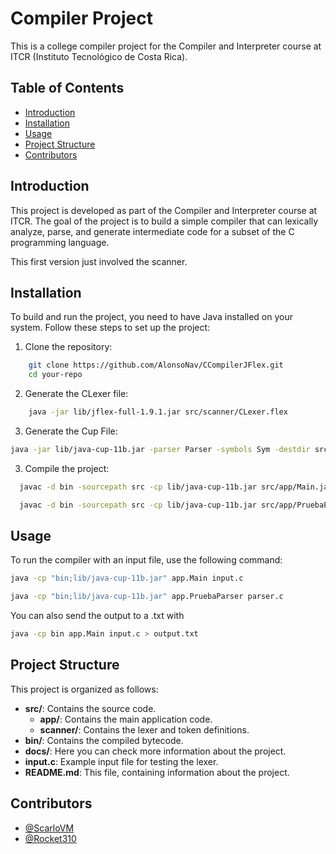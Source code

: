 # Compiler Project

This is a college compiler project for the Compiler and Interpreter course at ITCR (Instituto Tecnológico de Costa Rica).

## Table of Contents

- [Introduction](#introduction)
- [Installation](#installation)
- [Usage](#usage)
- [Project Structure](#project-structure)
- [Contributors](#contributors)

## Introduction

This project is developed as part of the Compiler and Interpreter course at ITCR. The goal of the project is to build a simple compiler that can lexically analyze, parse, and generate intermediate code for a subset of the C programming language.

This first version just involved the scanner.

## Installation

To build and run the project, you need to have Java installed on your system. Follow these steps to set up the project:

1. Clone the repository:
```sh
    git clone https://github.com/AlonsoNav/CCompilerJFlex.git
    cd your-repo
```

2. Generate the CLexer file:
```sh
    java -jar lib/jflex-full-1.9.1.jar src/scanner/CLexer.flex
```

3. Generate the Cup File:
```sh
java -jar lib/java-cup-11b.jar -parser Parser -symbols Sym -destdir src/parser src/parser/Parser.cup
```

3. Compile the project:
```sh
  javac -d bin -sourcepath src -cp lib/java-cup-11b.jar src/app/Main.java src/scanner/CLexer.java src/scanner/Token.java src/scanner/TokenType.java src/parser/Parser.java src/parser/Sym.java

  javac -d bin -sourcepath src -cp lib/java-cup-11b.jar src/app/PruebaParser.java src/scanner/CLexer.java src/scanner/Token.java src/scanner/TokenType.java src/parser/Parser.java src/parser/Sym.java

```

## Usage

To run the compiler with an input file, use the following command:
```sh
java -cp "bin;lib/java-cup-11b.jar" app.Main input.c

java -cp "bin;lib/java-cup-11b.jar" app.PruebaParser parser.c

```

You can also send the output to a .txt with
```sh
java -cp bin app.Main input.c > output.txt
```

## Project Structure

This project is organized as follows:

- **src/**: Contains the source code.
  - **app/**: Contains the main application code.
  - **scanner/**: Contains the lexer and token definitions.
- **bin/**: Contains the compiled bytecode.
- **docs/**: Here you can check more information about the project.
- **input.c**: Example input file for testing the lexer.
- **README.md**: This file, containing information about the project.

## Contributors

- [@ScarloVM](https://github.com/ScarloVM)
- [@Rocket310](https://github.com/Rocket310)
